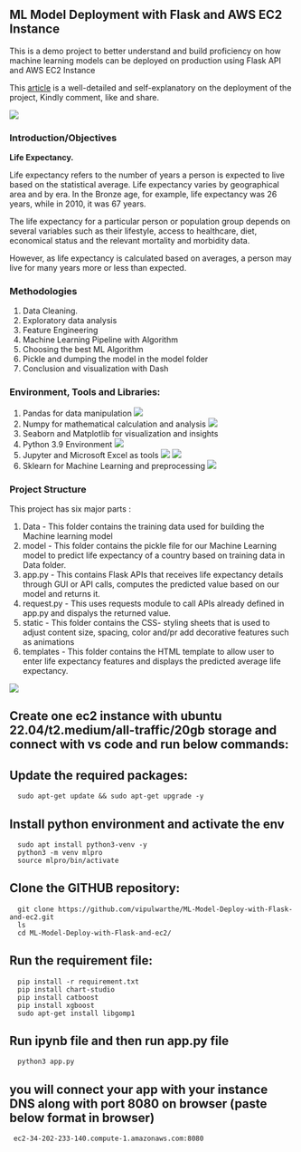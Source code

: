 ## ML Model Deployment with Flask and AWS EC2 Instance
This is a demo project to better understand and build proficiency on how machine learning models can be deployed on production using Flask API and AWS EC2 Instance

This [article](https://usman186168.hashnode.dev/step-by-step-guide-to-deploying-ml-models-on-flask-web-application-with-aws-ec2-instance) is a well-detailed and self-explanatory on the deployment of the project, Kindly comment, like and share.

![](Life_expectancy_flask_frame_work.PNG)

### Introduction/Objectives
<p><strong>Life Expectancy.</strong>
<p>Life expectancy refers to the number of years a person is expected to live based on the statistical average. Life expectancy varies by geographical area and by era. In the Bronze age, for example, life expectancy was 26 years, while in 2010, it was 67 years. </p>
<p>The life expectancy for a particular person or population group depends on several variables such as their lifestyle, access to healthcare, diet, economical status and the relevant mortality and morbidity data.</p>
<p>However, as life expectancy is calculated based on averages, a person may live for many years more or less than expected. </p>



### Methodologies
1.	Data Cleaning.
2.	Exploratory data analysis
3.	Feature Engineering
4.	Machine Learning Pipeline with Algorithm
5.  Choosing the best ML Algorithm
6.  Pickle and dumping the model in the model folder
5.	Conclusion and visualization with Dash

### Environment, Tools and Libraries:
1.	Pandas for data manipulation <img src="https://img.shields.io/badge/pandas-%23150458.svg?style=for-the-badge&logo=pandas&logoColor=white">
2.	Numpy for mathematical calculation and analysis <img src="https://img.shields.io/badge/numpy-%23013243.svg?style=for-the-badge&logo=numpy&logoColor=white">
3.	Seaborn and Matplotlib for visualization and insights
4.	Python 3.9 Environment <img src="https://img.shields.io/badge/python-%2314354C.svg?style=for-the-badge&logo=python&logoColor=white">
5.	Jupyter and Microsoft Excel as tools <img src="https://img.shields.io/badge/Microsoft_Excel-217346?style=for-the-badge&logo=microsoft-excel&logoColor=white"> <img src="https://img.shields.io/badge/Jupyter-F37626.svg?&style=for-the-badge&logo=Jupyter&logoColor=white" >
6. Sklearn for Machine Learning and preprocessing  <img src="https://img.shields.io/badge/scikit--learn-%23F7931E.svg?style=for-the-badge&logo=scikit-learn&logoColor=white">

### Project Structure
This project has six major parts :
1.  Data - This folder contains the training data used for building the Machine learning model
2.  model - This folder contains the pickle file for our Machine Learning model to predict life expectancy of a country based on training data in Data folder.
3. app.py - This contains Flask APIs that receives life expectancy details through GUI or API calls, computes the predicted value based on our model and returns it.
4. request.py - This uses requests module to call APIs already defined in app.py and dispalys the returned value.
5. static - This folder contains the CSS- styling sheets that is used to adjust content size, spacing, color and/pr add decorative features such as animations
6. templates - This folder contains the HTML template to allow user to enter life expectancy features and displays the predicted average life expectancy.


![](prediction.PNG)


## Create one ec2 instance with ubuntu 22.04/t2.medium/all-traffic/20gb storage and connect with vs code and run below commands:

## Update the required packages:

      sudo apt-get update && sudo apt-get upgrade -y
      
## Install python environment and activate the env      

      sudo apt install python3-venv -y
      python3 -m venv mlpro
      source mlpro/bin/activate

 ## Clone the GITHUB repository:
 
      git clone https://github.com/vipulwarthe/ML-Model-Deploy-with-Flask-and-ec2.git
      ls
      cd ML-Model-Deploy-with-Flask-and-ec2/
      
 ## Run the requirement file:     
 
      pip install -r requirement.txt 
      pip install chart-studio
      pip install catboost
      pip install xgboost
      sudo apt-get install libgomp1

## Run ipynb file and then run app.py file     

      python3 app.py
      
## you will connect your app with your instance DNS along with port 8080 on browser (paste below format in browser)

     ec2-34-202-233-140.compute-1.amazonaws.com:8080
